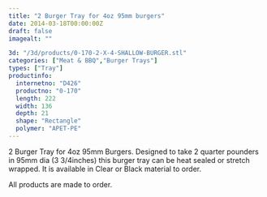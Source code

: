 ```yaml
---
title: "2 Burger Tray for 4oz 95mm burgers"
date: 2014-03-18T00:00:00Z
draft: false
imagealt: ""

3d: "/3d/products/0-170-2-X-4-SHALLOW-BURGER.stl"
categories: ["Meat & BBQ","Burger Trays"]
types: ["Tray"]
productinfo:
  internetno: "D426"
  productno: "0-170"
  length: 222
  width: 136
  depth: 21
  shape: "Rectangle"
  polymer: "APET-PE"
---
```

2 Burger Tray for 4oz 95mm Burgers. Designed to take 2 quarter pounders in 95mm dia (3 3/4inches) this burger tray can be heat sealed or stretch wrapped. It is available in Clear or Black material to order.

All products are made to order.